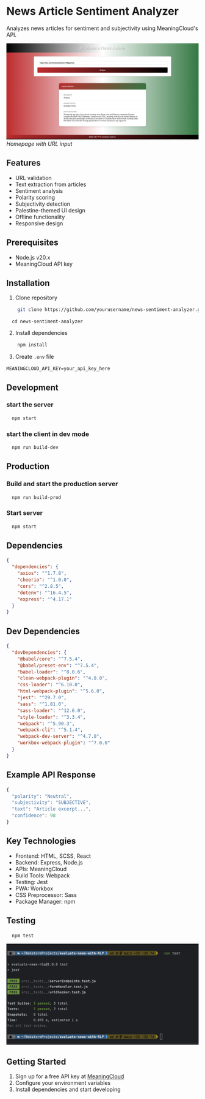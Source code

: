 # News Article Sentiment Analyzer

Analyzes news articles for sentiment and subjectivity using MeaningCloud's API.

![Demo Screenshot 1](src/client/static_files/output.png)
*Homepage with URL input*

## Features
- URL validation
- Text extraction from articles
- Sentiment analysis
- Polarity scoring
- Subjectivity detection
- Palestine-themed UI design
- Offline functionality
- Responsive design

## Prerequisites
- Node.js v20.x
- MeaningCloud API key

## Installation

1. Clone repository
```bash
    git clone https://github.com/yourusername/news-sentiment-analyzer.git
```
```
  cd news-sentiment-analyzer
````

2. Install dependencies
```bash
    npm install
```

3. Create `.env` file
```env
MEANINGCLOUD_API_KEY=your_api_key_here
```

## Development
### start the server
```bash
  npm start 
  ````
### start the client in dev mode
```bash
  npm run build-dev
```

## Production
### Build and start the production server
```bash
  npm run build-prod
````
### Start server
```bash
  npm start
```

## Dependencies
```json
{
  "dependencies": {
    "axios": "^1.7.8",
    "cheerio": "^1.0.0",
    "cors": "^2.8.5",
    "dotenv": "^16.4.5",
    "express": "^4.17.1"
  }
}
```

## Dev Dependencies
```json
{
  "devDependencies": {
    "@babel/core": "^7.5.4",
    "@babel/preset-env": "^7.5.4",
    "babel-loader": "^8.0.6",
    "clean-webpack-plugin": "^4.0.0",
    "css-loader": "^6.10.0",
    "html-webpack-plugin": "^5.6.0",
    "jest": "^29.7.0",
    "sass": "^1.81.0",
    "sass-loader": "^12.6.0",
    "style-loader": "^3.3.4",
    "webpack": "^5.90.3",
    "webpack-cli": "^5.1.4",
    "webpack-dev-server": "^4.7.0",
    "workbox-webpack-plugin": "^7.0.0"
  }
}
```

## Example API Response
```javascript
{
  "polarity": "Neutral",
  "subjectivity": "SUBJECTIVE",
  "text": "Article excerpt...",
  "confidence": 98
}
```

## Key Technologies
- Frontend: HTML, SCSS, React
- Backend: Express, Node.js
- APIs: MeaningCloud
- Build Tools: Webpack
- Testing: Jest
- PWA: Workbox
- CSS Preprocessor: Sass
- Package Manager: npm

## Testing
```bash
  npm test
```
![Test Result](src/client/static_files/test_result.png)



## Getting Started
1. Sign up for a free API key at [MeaningCloud](https://www.meaningcloud.com/)
2. Configure your environment variables
3. Install dependencies and start developing

